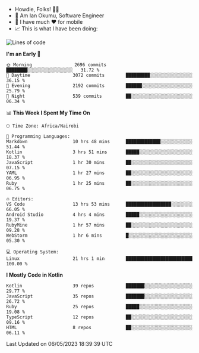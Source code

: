 
* Howdie, Folks! 👋🤓
* 🤪 Am Ian Okumu, Software Engineer
* 📱 I have much ❤️ for mobile
* 📈 This is what I have been doing:
  
<!-- <a href="https://otsembo.github.io/OtsemboPortfolio/" style="margin-right:.5%; margin-top=.5%;">
  <img align="center" src="https://github-readme-stats.vercel.app/api/top-langs/?username=otsembo&layout=compact" />
</a> -->

<!--START_SECTION:waka-->
![Lines of code](https://img.shields.io/badge/From%20Hello%20World%20I%27ve%20Written-6.8%20million%20lines%20of%20code-blue)

**I'm an Early 🐤** 

```text
🌞 Morning                2696 commits        ████████░░░░░░░░░░░░░░░░░   31.72 % 
🌆 Daytime                3072 commits        █████████░░░░░░░░░░░░░░░░   36.15 % 
🌃 Evening                2192 commits        ██████░░░░░░░░░░░░░░░░░░░   25.79 % 
🌙 Night                  539 commits         ██░░░░░░░░░░░░░░░░░░░░░░░   06.34 % 
```


📊 **This Week I Spent My Time On** 

```text
🕑︎ Time Zone: Africa/Nairobi

💬 Programming Languages: 
Markdown                 10 hrs 48 mins      █████████████░░░░░░░░░░░░   51.44 % 
Kotlin                   3 hrs 51 mins       █████░░░░░░░░░░░░░░░░░░░░   18.37 % 
JavaScript               1 hr 30 mins        ██░░░░░░░░░░░░░░░░░░░░░░░   07.15 % 
YAML                     1 hr 27 mins        ██░░░░░░░░░░░░░░░░░░░░░░░   06.95 % 
Ruby                     1 hr 25 mins        ██░░░░░░░░░░░░░░░░░░░░░░░   06.75 % 

🔥 Editors: 
VS Code                  13 hrs 53 mins      █████████████████░░░░░░░░   66.05 % 
Android Studio           4 hrs 4 mins        █████░░░░░░░░░░░░░░░░░░░░   19.37 % 
RubyMine                 1 hr 57 mins        ██░░░░░░░░░░░░░░░░░░░░░░░   09.28 % 
WebStorm                 1 hr 6 mins         █░░░░░░░░░░░░░░░░░░░░░░░░   05.30 % 

💻 Operating System: 
Linux                    21 hrs 1 min        █████████████████████████   100.00 % 
```

**I Mostly Code in Kotlin** 

```text
Kotlin                   39 repos            ███████░░░░░░░░░░░░░░░░░░   29.77 % 
JavaScript               35 repos            ███████░░░░░░░░░░░░░░░░░░   26.72 % 
Ruby                     25 repos            █████░░░░░░░░░░░░░░░░░░░░   19.08 % 
TypeScript               12 repos            ██░░░░░░░░░░░░░░░░░░░░░░░   09.16 % 
HTML                     8 repos             ██░░░░░░░░░░░░░░░░░░░░░░░   06.11 % 
```




 Last Updated on 06/05/2023 18:39:39 UTC
<!--END_SECTION:waka-->

<br />
<br />
<br />
<br />
<br />
  
  </div>
<!---
otsembo/otsembo is a ✨ special ✨ repository because its `README.md` (this file) appears on your GitHub profile.
You can click the Preview link to take a look at your changes.
--->
